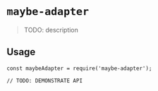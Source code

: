 # `maybe-adapter`

> TODO: description

## Usage

```
const maybeAdapter = require('maybe-adapter');

// TODO: DEMONSTRATE API
```
